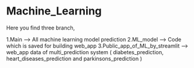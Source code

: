 # Machine_Learning
Here you find three branch,

1.Main --> All machine learning model prediction
2.ML_model --> Code which is saved for building web_app
3.Public_app_of_ML_by_streamlit --> web_app data of multi_prediction system ( diabetes_prediction, heart_diseases_prediction and parkinsons_prediction )  

